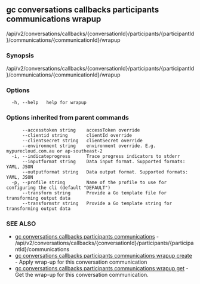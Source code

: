 ## gc conversations callbacks participants communications wrapup

/api/v2/conversations/callbacks/{conversationId}/participants/{participantId}/communications/{communicationId}/wrapup

### Synopsis

/api/v2/conversations/callbacks/{conversationId}/participants/{participantId}/communications/{communicationId}/wrapup

### Options

```
  -h, --help   help for wrapup
```

### Options inherited from parent commands

```
      --accesstoken string    accessToken override
      --clientid string       clientId override
      --clientsecret string   clientSecret override
      --environment string    environment override. E.g. mypurecloud.com.au or ap-southeast-2
  -i, --indicateprogress      Trace progress indicators to stderr
      --inputformat string    Data input format. Supported formats: YAML, JSON
      --outputformat string   Data output format. Supported formats: YAML, JSON
  -p, --profile string        Name of the profile to use for configuring the cli (default "DEFAULT")
      --transform string      Provide a Go template file for transforming output data
      --transformstr string   Provide a Go template string for transforming output data
```

### SEE ALSO

* [gc conversations callbacks participants communications](gc_conversations_callbacks_participants_communications.html)	 - /api/v2/conversations/callbacks/{conversationId}/participants/{participantId}/communications
* [gc conversations callbacks participants communications wrapup create](gc_conversations_callbacks_participants_communications_wrapup_create.html)	 - Apply wrap-up for this conversation communication
* [gc conversations callbacks participants communications wrapup get](gc_conversations_callbacks_participants_communications_wrapup_get.html)	 - Get the wrap-up for this conversation communication. 


